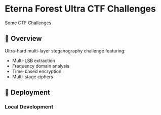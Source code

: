 # Eterna Forest Ultra CTF Challenges

Some CTF Challenges

## 🎯 Overview

Ultra-hard multi-layer steganography challenge featuring:

- Multi-LSB extraction
- Frequency domain analysis
- Time-based encryption
- Multi-stage ciphers

## 🚀 Deployment

### Local Development
